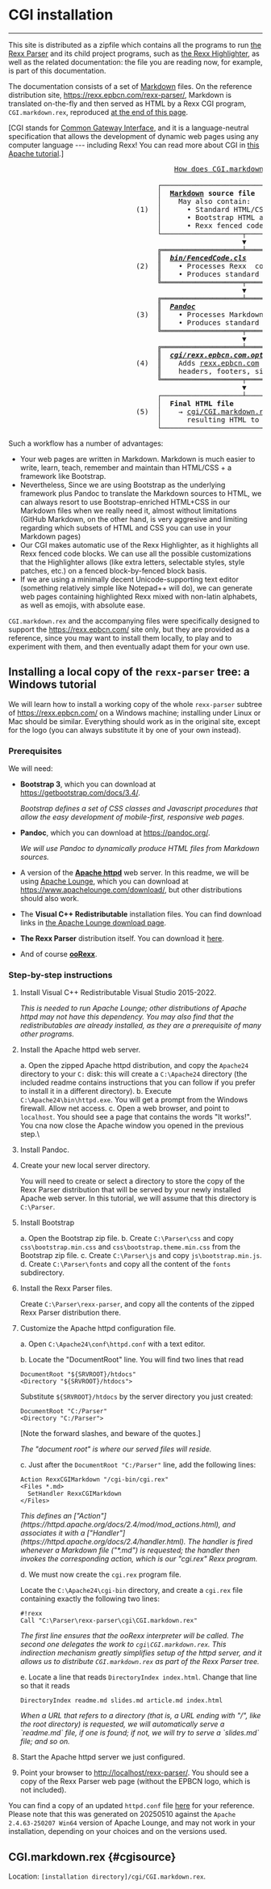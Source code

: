 CGI installation
================

-----------

This site is distributed as a zipfile which contains
all the programs to run [the Rexx Parser](/rexx-parser/)
and its child project programs, such as
[the Rexx Highlighter](/rexx-parser/doc/highlighter/),
as well as the related documentation: the file you
are reading now, for example, is part of this documentation.

The documentation consists of a set of
[Markdown](https://daringfireball.net/projects/markdown/) files.
On the reference distribution site,
<https://rexx.epbcn.com/rexx-parser/>, Markdown
is translated on-the-fly and then served as HTML
by a Rexx CGI program, `CGI.markdown.rex`,
reproduced [at the end of this page](#cgisource).

\[CGI stands for [Common Gateway Interface](https://en.wikipedia.org/wiki/Common_Gateway_Interface),
and it is a language-neutral specification that allows the development of
dynamic web pages using any computer language --- including Rexx! You can read more
about CGI in [this Apache tutorial](https://httpd.apache.org/docs/trunk/en/howto/cgi.html).\]

<pre>
                                       <u>How does CGI.markdown.rex work?</u>

                                   ┌────────────────────────────────────────┐
                                   │  <b><a href="https://daringfireball.net/projects/markdown/">Markdown</a> source file</b>                  │
                                   │    May also contain:                   │
                              (1)  │      • Standard HTML/CSS/JavaScript    │
                                   │      • Bootstrap HTML and CSS          │
                                   │      • Rexx fenced code blocks         │
                                   └───────────────────┬────────────────────┘
                                                       ▼
                                   ╔═══════════════════╧════════════════════╗
                                   ║  <b><i><a href="/rexx-parser/bin/FencedCode.cls">bin/FencedCode.cls</a></i></b>                    ║
                              (2)  ║    • Processes Rexx  code blocks       ║
                                   ║    • Produces standard Markdown        ║
                                   ╚═══════════════════╤════════════════════╝
                                                       ▼
                                   ╔═══════════════════╧════════════════════╗
                                   ║  <b><i><a href="https://pandoc.org/">Pandoc</a></i></b>                                ║
                              (3)  ║    • Processes Markdown file           ║
                                   ║    • Produces standard HTML            ║
                                   ╚═══════════════════╤════════════════════╝
                                                       ▼
                                   ╔═══════════════════╧════════════════════╗
                                   ║  <b><i><a href="/rexx-parser/cgi/rexx.epbcn.com.optional.cls">cgi/rexx.epbcn.com.optional.cls</a></i></b>       ║
                              (4)  ║    Adds <a href="https://rexx.epbcn.com/">rexx.epbcn.com</a> localisms:      ║
                                   ║    headers, footers, sidebars, etc.    ║
                                   ╚═══════════════════╤════════════════════╝
                                                       ▼
                                   ┌───────────────────┴────────────────────┐
                                   │  <b>Final HTML file</b>                       │
                              (5)  │    → <a href="/rexx-parser/cgi/CGI.markdown.rex">cgi/CGI.markdown.rex</a> sends the    │
                                   │      resulting HTML to the browser     │
                                   └────────────────────────────────────────┘
</pre>

Such a workflow has a number of advantages:

+ Your web pages are written in Markdown. Markdown is much easier to write,
  learn, teach, remember and maintain than HTML/CSS + a framework like Bootstrap.
+ Nevertheless, Since we are using Bootstrap as the underlying framework
  plus Pandoc to translate the Markdown sources to HTML, we can always resort to
  use Bootstrap-enriched HTML+CSS in our Markdown files when we really need it,
  almost without limitations (GitHub Markdown, on the other hand, is very aggresive
  and limiting regarding which subsets of HTML and CSS you can use
  in your Markdown pages)
+ Our CGI makes automatic use of the Rexx Highlighter, as it highlights
  all Rexx fenced code blocks. We can use all the possible customizations
  that the Highlighter allows (like extra letters, selectable styles, style patches,
  etc.) on a fenced block-by-fenced block basis.
+ If we are using a minimally decent Unicode-supporting text editor (something relatively
  simple like Notepad++ will do), we can generate web pages containing highlighted Rexx
  mixed with non-latin alphabets, as well as emojis, with absolute ease.

`CGI.markdown.rex` and the accompanying files were specifically designed
to support the <https://rexx.epbcn.com/> site only,
but they are provided as a reference, since you may want to install
them locally, to play and to experiment with them,
and then eventually adapt them for your own use.

Installing a local copy of the `rexx-parser` tree: a Windows tutorial
---------------------------------------------------------------------

We will learn how to install a working copy of the whole `rexx-parser` subtree of <https://rexx.epbcn.com/>
on a Windows machine; installing under Linux or Mac should be similar.
Everything should work as in the original site, except for the logo (you can always substitute it by one of your own instead).

### Prerequisites

We will need:

- **Bootstrap 3**, which you can download at <https://getbootstrap.com/docs/3.4/>.

  _Bootstrap defines a set of CSS classes and Javascript procedures that allow_
  _the easy development of mobile-first, responsive web pages._

- **Pandoc**, which you can download at <https://pandoc.org/>.

  _We will use Pandoc to dynamically produce HTML files from Markdown sources._

- A version of the <a href="https://httpd.apache.org/">**Apache httpd**</a> web server. In this readme, we will
  be using <a href="https://www.apachelounge.com/">Apache Lounge</a>, which you can download at
  <https://www.apachelounge.com/download/>, but other distributions should also work.

- The **Visual C++ Redistributable** installation files. You can find download links in
   [the Apache Lounge download page](https://www.apachelounge.com/download/).

- **The Rexx Parser** distribution itself. You can download it [here](/rexx-parser/#download).

- And of course <a href="https://sourceforge.net/projects/oorexx/">**ooRexx**</a>.


### Step-by-step instructions

1. Install Visual C++ Redistributable Visual Studio 2015-2022.

   _This is needed to run Apache Lounge; other distributions of Apache httpd may not_
   _have this dependency. You may also find that the redistributables are already installed,_
   _as they are a prerequisite of many other programs._

2. Install the Apache httpd web server.

   a. Open the zipped Apache httpd distribution, and copy the `Apache24` directory to your `C:` disk:
      this will create a `C:\Apache24` directory (the included readme contains instructions that
      you can follow if you prefer to install it in a different directory).
   b. Execute `C:\Apache24\bin\httpd.exe`. You will get a prompt
      from the Windows firewall. Allow net access.
   c. Open a web browser, and point to `localhost`. You should see a page that
      contains the words "It works!". You cna now close the Apache window you opened in the previous step.\

3. Install Pandoc.

4. Create your new local server directory.

   You will need to create or select a directory to store the copy of
   the Rexx Parser distribution that will be served by your newly installed
   Apache web server. In this tutorial, we will assume that this directory is `C:\Parser`.

5. Install Bootstrap

   a. Open the Bootstrap zip file.
   b. Create `C:\Parser\css` and copy `css\bootstrap.min.css`
      and `css\bootstrap.theme.min.css` from the Bootstrap zip file.
   c. Create `C:\Parser\js` and copy `js\bootstrap.min.js`.
   d. Create `C:\Parser\fonts` and copy all the content of the
      `fonts` subdirectory.

6. Install the Rexx Parser files.

   Create `C:\Parser\rexx-parser`, and copy all the contents
   of the zipped Rexx Parser distribution there.

7. Customize the Apache httpd configuration file.

   a. Open `C:\Apache24\conf\httpd.conf` with a text editor.

   b. Locate the "DocumentRoot" line. You will find two lines that read

      ```
      DocumentRoot "${SRVROOT}/htdocs"
      <Directory "${SRVROOT}/htdocs">
      ```

      Substitute `${SRVROOT}/htdocs` by the server directory you just created:

      ```
      DocumentRoot "C:/Parser"
      <Directory "C:/Parser">
      ```

      \[Note the forward slashes, and beware of the quotes.\]

      _The "document root" is where our served files will reside._

   c. Just after the `DocumentRoot "C:/Parser"` line, add the following lines:

      ~~~
      Action RexxCGIMarkdown "/cgi-bin/cgi.rex"
      <Files *.md>
        SetHandler RexxCGIMarkdown
      </Files>
      ~~~

      <em>
        This defines an ["Action"](https://httpd.apache.org/docs/2.4/mod/mod_actions.html),
        and associates it with a ["Handler"](https://httpd.apache.org/docs/2.4/handler.html).
        The handler is fired whenever a Markdown file ("*.md") is requested;
        the handler then invokes the corresponding action, which is our "cgi.rex" Rexx program.
      </em>

   d. We must now create the `cgi.rex` program file.

      Locate the `C:\Apache24\cgi-bin` directory, and create a `cgi.rex` file containing
      exactly the following two lines:

      ```
      #!rexx
      Call "C:\Parser\rexx-parser\cgi\CGI.markdown.rex"
      ```

      _The first line ensures that the ooRexx interpreter will be called. The second one_
      _delegates the work to `cgi\CGI.markdown.rex`. This indirection mechanism greatly simplifies_
      _setup of the httpd server, and it allows us to distribute `CGI.markdown.rex` as part of the
      Rexx Parser tree._

   e. Locate a line that reads `DirectoryIndex index.html`. Change that line so that it reads

      ```
      DirectoryIndex readme.md slides.md article.md index.html
      ```

      <em>
        When a URL that refers to a directory (that is, a URL ending with "/", like the root directory) is requested,
        we will automatically serve a `readme.md` file, if one is found; if not, we will try to serve a `slides.md` file;
        and so on.
      </em>

8. Start the Apache httpd server we just configured.

9. Point your browser to <http://localhost/rexx-parser/>. You should see a copy of the
   Rexx Parser web page (without the EPBCN logo, which is not included).

You can find a copy of an updated `httpd.conf` file [here](httpd.conf)
for your reference. Please note that this was generated on 20250510 against the
`Apache 2.4.63-250207 Win64` version of Apache Lounge, and may not work
in your installation, depending on your choices and on the versions used.

CGI.markdown.rex {#cgisource}
----------------

Location: `[installation directory]/cgi/CGI.markdown.rex`.

~~~rexx {source=../../../cgi/CGI.markdown.rex}
~~~